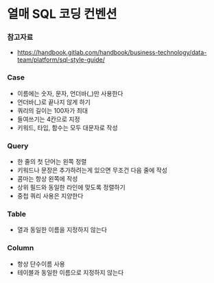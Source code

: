 # 열매 SQL 코딩 컨벤션

### 참고자료
- https://handbook.gitlab.com/handbook/business-technology/data-team/platform/sql-style-guide/

### Case
- 이름에는 숫자, 문자, 언더바(_)만 사용한다
- 언더바(_)로 끝나지 않게 하기
- 쿼리의 길이는 100자가 최대
- 들여쓰기는 4칸으로 지정
- 키워드, 타입, 함수는 모두 대문자로 작성
 
### Query
- 한 줄의 첫 단어는 왼쪽 정렬
- 키워드나 문장은 추가하려는게 있으면 무조건 다음 줄에 작성
- 콤마는 항상 왼쪽에 작성
- 상위 필드와 동일한 라인에 맞도록 정렬하기
- 중첩 쿼리 사용은 지양한다
    
### Table
- 열과 동일한 이름을 지정하지 않는다
    
### Column
- 항상 단수이름 사용
- 테이블과 동일한 이름으로 지정하지 않는다
